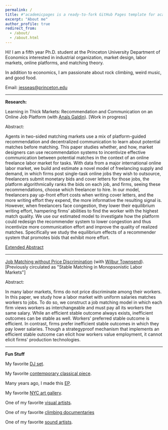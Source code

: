 ```yaml
---
permalink: /
title: #"academicpages is a ready-to-fork GitHub Pages template for academic personal websites"
excerpt: "About me"
author_profile: true
redirect_from: 
  - /about/
  - /about.html
---
```


Hi! I am a fifth year Ph.D. student at the Princeton University Department of Economics interested in industrial organization, market design, labor markets, online platforms, and matching theory.

In addition to economics, I am passionate about rock climbing, weird music, and good food.

Email: jesseas@princeton.edu

---

**Research:**

Learning in Thick Markets: Recommendation and Communication on an Online Job Platform (with [Anaïs Galdin](https://www.anaisgaldin.com/home)). [Work in progress]

Abstract:

Agents in two-sided matching markets use a mix of platform-guided recommendation and decentralized communication to learn about potential matches before matching. This paper studies whether, and how, market designers can use recommendation systems to incentivize effective communication between potential matches in the context of an online freelance labor market for tasks. With data from a major international online labor market, we build and estimate a novel model of freelancing supply and demand, in which firms post single-task online jobs they wish to outsource, freelancers submit monetary bids and cover letters for those jobs, the platform algorithmically ranks the bids on each job, and firms, seeing these recommendations, choose which freelancer to hire. In our model, freelancers pay up-front effort costs when writing cover letters, and the more writing effort they expend, the more informative the resulting signal is. However, when freelancers face congestion, they lower their equilibrium writing effort, hampering firms’ abilities to find the worker with the highest match quality. We use our estimated model to investigate how the platform could redesign the recommender system to lower congestion and thus incentivize more communication effort and improve the quality of realized matches. Specifically we study the equilibrium effects of a recommender system that promotes bids that exhibit more effort.

[Extended Abstract](https://agaldin.github.io/webfiles/GALDINAnais_ExtendedAbstract_Freelancer.pdf)

---

[Job Matching without Price Discrimination](https://wilburtownsend.github.io/papers/market%20design%20monopsony.pdf) (with [Wilbur Townsend](https://wilburtownsend.github.io)). [Previously circulated as "Stable Matching in Monopsonistic Labor Markets"]

Abstract:


In many labor markets, firms do not price discriminate among their workers. In this paper, we study how a labor market with uniform salaries matches workers to jobs. To do so, we construct a job matching model in which each firm views workers as interchangeable and must pay all its workers the same salary. While an efficient stable outcome  always exists, inefficient outcomes can be stable as well. Workers' preferred stable outcome is efficient. In contrast, firms prefer inefficient stable outcomes in which they pay lower salaries. Though a strategyproof mechanism that implements an efficient stable outcome can elicit how workers value employment, it cannot elicit firms' production technologies.

---


**Fun Stuff**

My favorite [DJ set](https://www.youtube.com/watch?v=IUjWumGIqe8).

My favorite [contemporary classical piece](https://www.youtube.com/watch?v=NDVMtnaB28E).

Many years ago, I made this [EP](https://jessesilbert.bandcamp.com).

My favorite [NYC art gallery](https://bitforms.art).

One of my favorite [visual artists](http://www.artbylanyao.com).

One of my favorite [climbing documentaries](https://www.youtube.com/watch?v=dnSnd-xGtNI)

One of my favorite [sound artists](https://vimeo.com/7235817).
